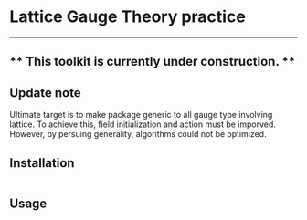 # Lattice Gauge Theory practice
---
** This toolkit is currently under construction. **
---

## Update note
Ultimate target is to make package generic to all gauge type involving lattice.
To achieve this, field initialization and action must be imporved.
However, by persuing generality, algorithms could not be optimized.

## Installation
```

```


## Usage
```

```
